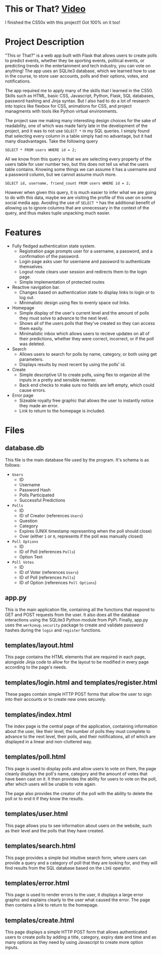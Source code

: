 # This or That? [Video](https://youtu.be/VLUHXXl5t_I)

I finished the CS50x with this project!! Got 100% on it too!

# Project Description

"This or That?" is a web app built with Flask that allows users to create polls to predict events, whether they be sporting events, political events, or predicting trends in the entertainment and tech industry, you can vote on anything! The app uses an SQLite3 database, which we learned how to use in the course, to store user accounts, polls and their options, votes, and notifications.

The app required me to apply many of the skills that I learned in the CS50. Skills such as HTML, basic CSS, Javascript, Python, Flask, SQL databases, password hashing and Jinja syntax. But I also had to do a lot of research into topics like flexbox for CSS, animations for CSS, and project managments with tools like Python virtual environments.

The project saw me making many interesting design choices for the sake of readability, one of which was made fairly late in the development of the project, and it was to not use `SELECT *` in my SQL queries. I simply found that selecting every column in a table simply had no advantage, but it had many disadvantages. Take the following query

`SELECT * FROM users WHERE id = 2;`

All we know from this query is that we are selecting every property of the users table for user number two, but this does not tell us what the users table contains. Knowing some things we can assume it has a username and a password column, but we cannot assume much more.

`SELECT id, username, friend_count FROM users WHERE id = 2;`

However when given this query, it is much easier to infer what we are going to do with this data, maybe we are visiting the profile of this user on some social media app. Avoiding the use of `SELECT *` has the additional benefit of allowing us to ignore columns that are unnecessary in the context of the query, and thus makes tuple unpacking much easier.

# Features
- Fully fledged authentication state system.
    - Registration page prompts user for a username, a password, and a confirmation of the password.
    - Login page asks user for username and password to authenticate themselves.
    - Logout route clears user session and redirects them to the login page.
    - Simple implementation of protected routes
- Reactive navigation bar.
    - Changes based on authentication state to display links to login or to log out.
    - Minimalistic design using flex to evenly space out links.
- Homepage
    - Simple display of the user's current level and the amount of polls they must solve to advance to the next level.
    - Shows all of the users polls that they've created so they can access them easily.
    - Minimalistic inbox which allows users to recieve updates on all of their predictions, whether they were correct, incorrect, or if the poll was deleted.
- Search
    - Allows users to search for polls by name, category, or both using get parameters. 
    - Displays results by most recent by using the polls' id.
- Create
    - Simple descriptive UI to create polls, using flex to organize all the inputs in a pretty and sensible manner.
    - Back end checks to make sure no fields are left empty, which could cause errors.
- Error page
    - Sizeable royalty free graphic that allows the user to instantly notice they made an error.
    - Link to return to the homepage is included.


# Files

##  database.db
This file is the main database file used by the program. It's schema is as follows:

- `Users`
    - ID
    - Username
    - Password Hash
    - Polls Participated
    - Successful Predictions
- `Polls`
    - ID
    - ID of Creator (references `Users`)
    - Question
    - Category
    - Expires (UNIX timestamp representing when the poll should close)
    - Over (either `1` or `0`, represents if the poll was manually closed)
- `Poll Options`
    - ID
    - ID of Poll (references `Polls`)
    - Option Text
- `Poll Votes`
    - ID 
    - ID of Voter (references `Users`)
    - ID of Poll (references `Polls`)
    - ID of Option (references `Poll Options`)

## app.py
This is the main application file, containing all the functions that respond to GET and POST requests from the user. It also does all the database interactions using the SQLite3 Python module from PyPi. Finally, app.py uses the `werkzeug.security` package to create and validate password hashes during the `login` and `register` functions.

## templates/layout.html
This page contains the HTML elements that are required in each page, alongside Jinja code to allow for the layout to be modified in every page according to the page's needs.

## templates/login.html and templates/register.html
These pages contain simple HTTP POST forms that allow the user to sign into their accounts or to create new ones securely.

## templates/index.html
The index page is the central page of the application, containing information about the user, like their level, the number of polls they must complete to advance to the next level, their polls, and their notifications, all of which are displayed in a linear and non-cluttered way.

## templates/poll.html

This page is used to display polls and allow users to vote on them, the page cleanly displays the poll's name, category and the amount of votes that have been cast on it. It then provides the ability for users to vote on the poll, after which users will be unable to vote again.

The page also provides the creator of the poll with the ability to delete the poll or to end it if they know the results.

## templates/user.html

This page allows you to see information about users on the website, such as their level and the polls that they have created.

## templates/search.html

This page provides a simple but intuitive search form, where users can provide a query and a category of poll that they are looking for, and they will find results from the SQL database based on the `LIKE` operator.

## templates/error.html

This page is used to render errors to the user, it displays a large error graphic and explains clearly to the user what caused the error. The page then contains a link to return to the homepage.

## templates/create.html

This page displays a simple HTTP POST form that allows authenticated users to create polls by adding a title, category, expiry date and time and as many options as they need by using Javascript to create more option inputs.
